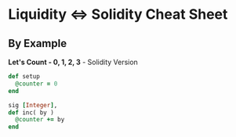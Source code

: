 # Liquidity <=> Solidity Cheat Sheet


## By Example

**Let's Count - 0, 1, 2, 3**   - Solidity Version

``` ruby
def setup
  @counter = 0
end

sig [Integer],
def inc( by )
  @counter += by
end
```
